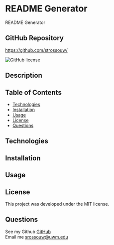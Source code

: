 # README Generator
README Generator

## GitHub Repository
https://github.com/strossouw/

 ![GitHub license](https://img.shields.io/badge/license-MIT-blue.svg)

##  Description



##  Table of Contents
* [Technologies](#technologies)
* [Installation](#installation)
* [Usage](#usage)
* [License](#license)
* [Questions](#questions)
  
## Technologies


## Installation


## Usage



## License
This project was developed under the MIT license.

## Questions  
See my Github [GitHub](https://www.github.com/strossouw)  
Email me  <srossouw@uwm.edu>





